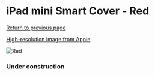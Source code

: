 # iPad mini Smart Cover - Red

[Return to previous page](/ipad_mini)

[High-resolution image from Apple](https://store.storeimages.cdn-apple.com/8756/as-images.apple.com/is/MF394?wid=4500&hei=4500&fmt=png)

<div style="width: 384px"><img src="/everysource/MF394.png" alt="Red"></div>

### Under construction
